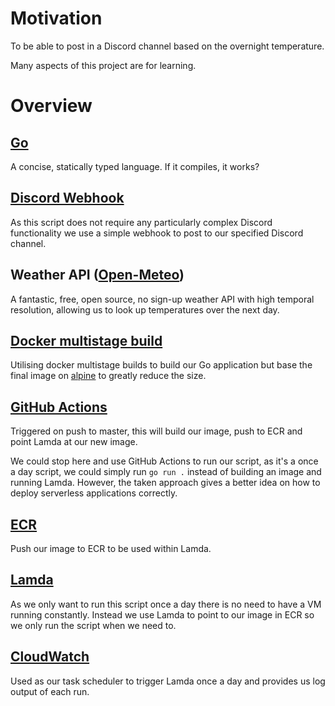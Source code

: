 # Motivation

To be able to post in a Discord channel based on the overnight temperature.

Many aspects of this project are for learning.

# Overview

## [Go](https://go.dev/)
A concise, statically typed language. If it compiles, it works?

## [Discord Webhook](https://support.discord.com/hc/en-us/articles/228383668-Intro-to-Webhooks)
As this script does not require any particularly complex Discord functionality we use a simple webhook to post to our specified Discord channel.

## Weather API ([Open-Meteo](https://open-meteo.com/en))
A fantastic, free, open source, no sign-up weather API with high temporal resolution, allowing us to look up temperatures over the next day.

## [Docker multistage build](https://docs.docker.com/develop/develop-images/multistage-build/)
Utilising docker multistage builds to build our Go application but base the final image on [alpine](https://hub.docker.com/_/alpine/) to greatly reduce the size.

## [GitHub Actions](https://github.com/features/actions)
Triggered on push to master, this will build our image, push to ECR and point Lamda at our new image.

We could stop here and use GitHub Actions to run our script, as it's a once a day script, we could simply run `go run .` instead of building an image and running Lamda. However, the taken approach gives a better idea on how to deploy serverless applications correctly.

## [ECR](https://aws.amazon.com/ecr/)
Push our image to ECR to be used within Lamda.

## [Lamda](https://aws.amazon.com/lambda/)
As we only want to run this script once a day there is no need to have a VM running constantly. Instead we use Lamda to point to our image in ECR so we only run the script when we need to.

## [CloudWatch](https://aws.amazon.com/cloudwatch/)
Used as our task scheduler to trigger Lamda once a day and provides us log output of each run.